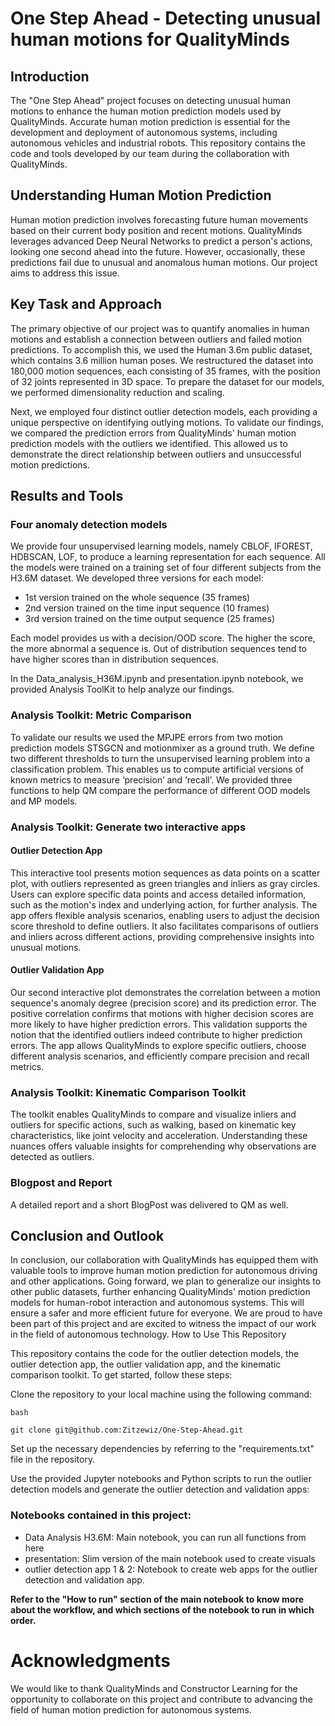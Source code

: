 # One Step Ahead - Detecting unusual human motions for QualityMinds

## Introduction
The "One Step Ahead" project focuses on detecting unusual human motions to enhance the human motion prediction models used by QualityMinds. Accurate human motion prediction is essential for the development and deployment of autonomous systems, including autonomous vehicles and industrial robots. This repository contains the code and tools developed by our team during the collaboration with QualityMinds.

## Understanding Human Motion Prediction
Human motion prediction involves forecasting future human movements based on their current body position and recent motions. QualityMinds leverages advanced Deep Neural Networks to predict a person's actions, looking one second ahead into the future. However, occasionally, these predictions fail due to unusual and anomalous human motions. Our project aims to address this issue.

## Key Task and Approach
The primary objective of our project was to quantify anomalies in human motions and establish a connection between outliers and failed motion predictions. To accomplish this, we used the Human 3.6m public dataset, which contains 3.6 million human poses. We restructured the dataset into 180,000 motion sequences, each consisting of 35 frames, with the position of 32 joints represented in 3D space. To prepare the dataset for our models, we performed dimensionality reduction and scaling.

Next, we employed four distinct outlier detection models, each providing a unique perspective on identifying outlying motions. To validate our findings, we compared the prediction errors from QualityMinds' human motion prediction models with the outliers we identified. This allowed us to demonstrate the direct relationship between outliers and unsuccessful motion predictions.

## Results and Tools

### Four anomaly detection models
We provide four unsupervised learning models, namely CBLOF, IFOREST, HDBSCAN, LOF, to produce a learning representation for each sequence.
All the models were trained on a training set of four different subjects from the H3.6M dataset.
We developed three versions for each model:
- 1st version trained on the whole sequence (35 frames)
- 2nd version trained on the time input sequence (10 frames)
- 3rd version trained on the time output sequence (25 frames)

Each model provides us with a decision/OOD score. The higher the score, the more abnormal a sequence is. Out of distribution sequences tend to have higher scores than in distribution sequences.


In the Data_analysis_H36M.ipynb and presentation.ipynb notebook, we provided Analysis ToolKit to help analyze our findings.


### Analysis Toolkit: Metric Comparison
To validate our results we used the MPJPE errors from two motion prediction models STSGCN and motionmixer as a ground truth. We define two different thresholds to turn the unsupervised learning problem into a classification problem. This enables us to compute artificial versions of known metrics to measure ‘precision’ and ‘recall’. We provided three functions to help QM compare the performance of different OOD models and MP models.

### Analysis Toolkit: Generate two interactive apps
#### Outlier Detection App
This interactive tool presents motion sequences as data points on a scatter plot, with outliers represented as green triangles and inliers as gray circles. Users can explore specific data points and access detailed information, such as the motion's index and underlying action, for further analysis. The app offers flexible analysis scenarios, enabling users to adjust the decision score threshold to define outliers. It also facilitates comparisons of outliers and inliers across different actions, providing comprehensive insights into unusual motions.

#### Outlier Validation App
Our second interactive plot demonstrates the correlation between a motion sequence's anomaly degree (precision score) and its prediction error. The positive correlation confirms that motions with higher decision scores are more likely to have higher prediction errors. This validation supports the notion that the identified outliers indeed contribute to higher prediction errors. The app allows QualityMinds to explore specific outliers, choose different analysis scenarios, and efficiently compare precision and recall metrics.

### Analysis Toolkit: Kinematic Comparison Toolkit
The toolkit enables QualityMinds to compare and visualize inliers and outliers for specific actions, such as walking, based on kinematic key characteristics, like joint velocity and acceleration. Understanding these nuances offers valuable insights for comprehending why observations are detected as outliers.

### Blogpost and Report
A detailed report and a short BlogPost was delivered to QM as well. 


## Conclusion and Outlook

In conclusion, our collaboration with QualityMinds has equipped them with valuable tools to improve human motion prediction for autonomous driving and other applications. Going forward, we plan to generalize our insights to other public datasets, further enhancing QualityMinds' motion prediction models for human-robot interaction and autonomous systems. This will ensure a safer and more efficient future for everyone. We are proud to have been part of this project and are excited to witness the impact of our work in the field of autonomous technology.
How to Use This Repository

This repository contains the code for the outlier detection models, the outlier detection app, the outlier validation app, and the kinematic comparison toolkit. To get started, follow these steps:

Clone the repository to your local machine using the following command:

    bash

    git clone git@github.com:Zitzewiz/One-Step-Ahead.git

Set up the necessary dependencies by referring to the "requirements.txt" file in the repository.

Use the provided Jupyter notebooks and Python scripts to run the outlier detection models and generate the outlier detection and validation apps:

### Notebooks contained in this project:
* Data Analysis H3.6M: Main notebook, you can run all functions from here
* presentation: Slim version of the main notebook used to create visuals
* outlier detection app 1 & 2: Notebook to create web apps for the outlier detection and validation app. 

**Refer to the "How to run" section of the main notebook to know more about the workflow, and which sections of the notebook to run in which order.**


# Acknowledgments

We would like to thank QualityMinds and Constructor Learning for the opportunity to collaborate on this project and contribute to advancing the field of human motion prediction for autonomous systems.
